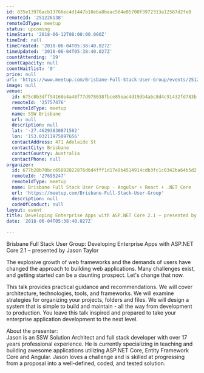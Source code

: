 ```yaml
---
id: 835e13976acb13766ec4d1447b10eba8beac564e85700f3972313a12587d2fe0
remoteId: '251226138'
remoteIdType: meetup
status: upcoming
timeStart: '2018-06-12T08:00:00.000Z'
timeEnd: null
timeCreated: '2018-06-04T05:38:40.027Z'
timeUpdated: '2018-06-04T05:38:40.027Z'
countAttending: '19'
countCapacity: null
countWaitlist: '0'
price: null
url: 'https://www.meetup.com/Brisbane-Full-Stack-User-Group/events/251226138/'
image: null
venue:
  id: 675c0b3dff94168e4a48f77d978038fbce85eac4d19db4abc8d4c91432fd783b
  remoteId: '25757476'
  remoteIdType: meetup
  name: SSW Brisbane
  url: null
  description: null
  lat: '-27.46293830871582'
  lon: '153.03211975097656'
  contactAddress: 471 Adelaide St
  contactCity: Brisbane
  contactCountry: Australia
  contactPhone: null
organizer:
  id: 677b28b70bcc65892822876d6d4fff1d17e9b4514914cdb3fc1c0342ba64b5d2
  remoteId: '27695247'
  remoteIdType: meetup
  name: Brisbane Full Stack User Group - Angular + React + .NET Core
  url: 'https://meetup.com/Brisbane-Full-Stack-User-Group'
  description: null
  codeOfConduct: null
layout: event
title: Developing Enterprise Apps with ASP.NET Core 2.1 – presented by Jason Taylor
date: '2018-06-04T05:38:40.027Z'

---
```

<p>Brisbane Full Stack User Group: Developing Enterprise Apps with ASP.NET Core 2.1 – presented by Jason Taylor</p> <p>The explosive growth of web frameworks and the demands of users have changed the approach to building web applications. Many challenges exist, and getting started can be a daunting prospect. Let's change that now.</p> <p>This talk provides practical guidance and recommendations. We will cover architecture, technologies, tools, and frameworks. We will examine strategies for organizing your projects, folders and files. We will design a system that is simple to build and maintain - all the way from development to production. You leave this talk inspired and prepared to take your enterprise application development to the next level.</p> <p>About the presenter:<br/>Jason is an SSW Solution Architect and full stack developer with over 17 years professional experience. He is currently specializing in teaching and building awesome applications utilizing ASP.NET Core, Entity Framework Core and Angular. Jason loves a challenge and is skilled at progressing from a proposal into a well-defined, coded, and tested solution.</p>
